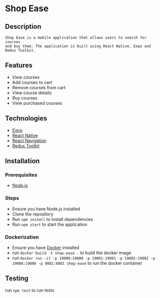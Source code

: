 # Shop Ease

## Description

    Shop Ease is a mobile application that allows users to search for courses
    and buy them. The application is built using React Native, Expo and Redux Toolkit.

## Features

-   View courses
-   Add courses to cart
-   Remove courses from cart
-   View course details
-   Buy courses
-   View purchased courses

## Technologies

-   [Expo](https://expo.io/)
-   [React Native](https://reactnative.dev/)
-   [React Navigation](https://reactnavigation.org/)
-   [Redux Toolkit](https://redux-toolkit.js.org/)

## Installation

### Prerequisites

-   [Node.js](https://nodejs.org/en/)

### Steps

-   Ensure you have Node.js installed
-   Clone the repository
-   Run `npm install` to install dependencies
-   Run `npm start` to start the application

### Dockerization

-   Ensure you have [Docker](https://www.docker.com/) installed
-   run `docker build -t shop-ease .` to build the docker image
-   run `docker run -it -p 19000:19000 -p 19001:19001 -p 19002:19002 -p 19006:19006 -p 8081:8081 shop-ease` to run the docker container

## Testing
run `npm test` to run tests
